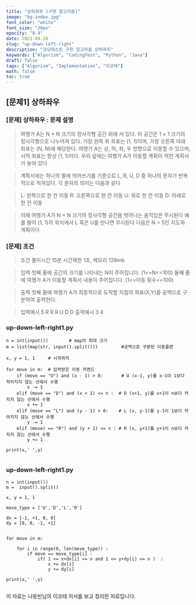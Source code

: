 ```yaml
---
title: "상하좌우 (구현 알고리즘)"
image: "bg-index.jpg"
font_color: "white"
font_size: "28px"
opacity: "0.4"
date: 2021-04-28
slug: "up-down-left-right"
description: "코딩테스트 구현 알고리즘 상하좌우"
keywords: ["Algorism", "CodingTest", "Python", "Java"]
draft: false
tags: ["Algorism", "Implementation", "이코테"]
math: false
toc: true
---
```


## [문제1] 상하좌우

### [문제] 상하좌우 : 문제 설명
> 여행가 A는 N × N 크기의 정사각형 공간 위에 서 있다. 이 공간은 1 × 1 크기의 정사각형으로 나누어져 있다.
가장 왼쪽 위 좌표는 (1, 1)이며, 가장 오른쪽 아래 좌표는 (N, N)에 해당한다.
여행가 A는 상, 하, 좌, 우 방향으로 이동할 수 있으며, 시작 좌표는 항상 (1, 1)이다. 우리 앞에는 여행가 A가
이동할 계획이 적힌 계획서가 놓여 있다

>계획서에는 하나의 줄에 띄어쓰기를 기준으로 L, R, U, D 중 하나의 문자가 반복적으로 적혀있다.
각 문자의 의미는 다음과 같다

>L: 왼쪽으로 한 칸 이동
R: 오른쪽으로 한 칸 이동
U: 위로 한 칸 이동
D: 아래로 한 칸 이동

>이때 여행가 A가 N × N 크기의 정사각형 공간을 벗어나는 움직임은 무시된다
예를 들어 (1, 1)의 위치에서 L 혹은 U를 만나면 무시된다
다음은 N = 5인 지도와 계획이다



### [문제] 조건 
> 조건 
>	풀이시간 15분 시간제한 1초, 메모리 128mb

> 입력
첫째 줄에 공간의 크기를 나타내는 N이 주어집니다. (1<=N<=100)
둘째 줄에 여행가 A가 이동할 계획서 내용이 주어집니다. (1<=이동 횟수<=100)


> 출력
첫째 줄에 여행가 A가 최종적으로 도착할 지점의 좌표(X,Y)를 공백으로 구분하여 출력한다.

> 입력예시
>	5
>   R R R U D D
> 출력예시
>	3 4


### up-down-left-right1.py
```
n = int(input()) 		# map의 최대 크기
m = list(map(str, input().split())) 		#공백으로 구분된 이동플랜

x, y = 1, 1		# 시작위치

for move in m: 	# 입력받은 이동 커맨드
    if (move == "U") and (x - 1) > 0:   	# U (x-1, y)를 x-1이 1보다 작아지지 않는 선에서 수행 
        x -= 1
    elif (move == "D") and (x + 1) <= n :  # D (x+1, y)를 x+1이 n보다 커지지 않는 선에서 수행 
        x += 1
    elif (move == "L") and (y - 1) > 0:    # L (x, y-1)를 y-1이 1보다 작아지지 않는 선에서 수행 
        y -= 1
    elif (move) == "R") and (y + 1) <= n : # R (x, y+1)를 y+1이 n보다 커지지 않는 선에서 수행 
        y += 1

print(x,' ',y) 
            
```


### up-down-left-right1.py
```
n = int(input())
m =  input().split()

x, y = 1, 1

move_type = ['U','D','L','R']

dx = [-1, +1, 0, 0]
dy = [0, 0, -1, +1]


for move in m:

    for i in range(0, len(move_type)) :
        if move == move_type[i] :
            if( 1 <= x+dx[i] <= n and 1 <= y+dy[i] <= n )  :
                x += dx[i]
                y += dy[i]

print(x,' ',y)
            
```



이 자료는 나동빈님의 이코테 저서를 보고 정리한 자료입니다.



